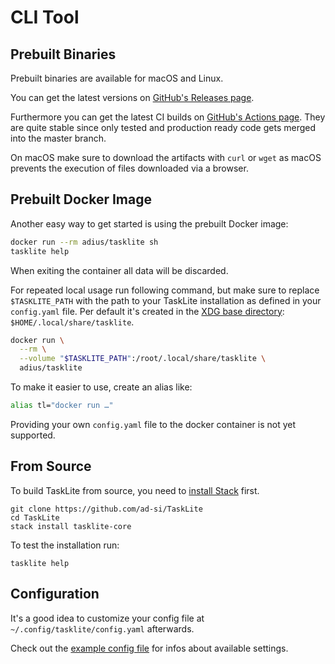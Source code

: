# CLI Tool

## Prebuilt Binaries

Prebuilt binaries are available for macOS and Linux.

You can get the latest versions on
[GitHub's Releases page](https://github.com/ad-si/TaskLite/releases).

Furthermore you can get the latest CI builds on
[GitHub's Actions page](https://github.com/ad-si/TaskLite/actions).
They are quite stable since only tested and production ready
code gets merged into the master branch.

On macOS make sure to download the artifacts with `curl` or `wget`
as macOS prevents the execution of files downloaded via a browser.


## Prebuilt Docker Image

Another easy way to get started is using the prebuilt Docker image:

```sh
docker run --rm adius/tasklite sh
tasklite help
```

When exiting the container all data will be discarded.

For repeated local usage run following command,
but make sure to replace `$TASKLITE_PATH` with the path to your
TaskLite installation as defined in your `config.yaml` file.
Per default it's created in the [XDG base directory]:
`$HOME/.local/share/tasklite`.

[XDG base directory]: https://standards.freedesktop.org/basedir-spec/latest/

```sh
docker run \
  --rm \
  --volume "$TASKLITE_PATH":/root/.local/share/tasklite \
  adius/tasklite
```

To make it easier to use, create an alias like:

```sh
alias tl="docker run …"
```

Providing your own `config.yaml` file to the docker container
is not yet supported.


## From Source

To build TaskLite from source, you need to [install Stack] first.

[install Stack]: https://docs.haskellstack.org/en/stable/install_and_upgrade/

```shell
git clone https://github.com/ad-si/TaskLite
cd TaskLite
stack install tasklite-core
```

To test the installation run:

```shell
tasklite help
```


## Configuration

It's a good idea to customize your config file
at `~/.config/tasklite/config.yaml` afterwards.

Check out the [example config file] for infos about available settings.

[example config file]:
  https://github.com/ad-si/TaskLite/blob/master/tasklite-core/example-config.yaml
